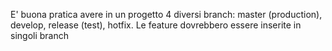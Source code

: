 E' buona pratica avere in un progetto 4 diversi branch: master (production), develop, release (test), hotfix. Le feature dovrebbero essere inserite in singoli branch